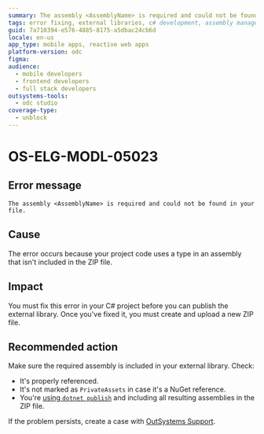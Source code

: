 ```yaml
---
summary: The assembly <AssemblyName> is required and could not be found in your file.
tags: error fixing, external libraries, c# development, assembly management, nuget packages
guid: 7a710394-e576-4885-8175-a5dbac24cb6d
locale: en-us
app_type: mobile apps, reactive web apps
platform-version: odc
figma:
audience:
  - mobile developers
  - frontend developers
  - full stack developers
outsystems-tools:
  - odc studio
coverage-type:
  - unblock
---
```


# OS-ELG-MODL-05023

## Error message

`The assembly <AssemblyName> is required and could not be found in your file.`

## Cause

The error occurs because your project code uses a type in an assembly that isn't included in the ZIP file.

## Impact

You must fix this error in your C# project before you can publish the external library. Once you've fixed it, you must create and upload a new ZIP file.

## Recommended action

Make sure the required assembly is included in your external library. Check:

-  It's properly referenced.
-  It's not marked as `PrivateAssets` in case it's a NuGet reference.
-  You're [using `dotnet publish`](../../eap/building-apps/external-logic/README.md#usage) and including all resulting assemblies in the ZIP file.

If the problem persists, create a case with [OutSystems Support](https://www.outsystems.com/support/portal/open-support-case?ErrorCode=OS-ELG-MODL-05023).
